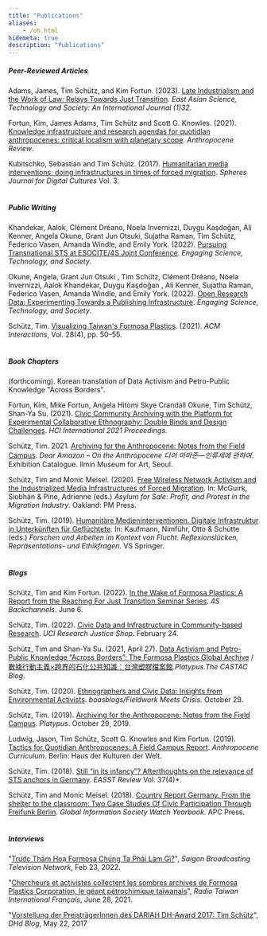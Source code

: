 ```yaml
---
title: "Publications"
aliases:
    - /oh.html
hidemeta: true
description: "Publications"
---
```



##### Peer-Reviewed Articles

Adams, James, Tim Schütz, and Kim Fortun. (2023). [Late Industrialism and the Work of Law: Relays Towards Just Transition](https://doi.org/10.1080/18752160.2023.2267338). *East Asian Science, Technology and Society: An International Journal (1)32*.

Fortun, Kim, James Adams, Tim Schütz and Scott G. Knowles. (2021). [Knowledge infrastructure and research agendas for quotidian anthropocenes: critical localism with planetary scope](https://journals.sagepub.com/eprint/BHZNZTNVT9XZZQSCZ4JC/full). *Anthropocene Review*. 

Kubitschko, Sebastian and Tim Schütz. (2017). [Humanitarian media interventions: doing infrastructures in times of forced migration](https://spheres-journal.org/contribution/humanitarian-media-intervention-infrastructuring-in-times-of-forced-migration). *Spheres Journal for Digital Cultures* Vol. 3.
\
&nbsp;

##### Public Writing

Khandekar, Aalok, Clément Dréano, Noela Invernizzi, Duygu Kaşdoğan, Ali Kenner, Angela Okune, Grant Jun Otsuki, Sujatha Raman, Tim Schütz, Federico Vasen, Amanda Windle, and Emily York. (2022). [Pursuing Transnational STS at ESOCITE/4S Joint Conference](https://estsjournal.org/index.php/ests/article/view/2011). _Engaging Science, Technology, and Society_.

Okune, Angela, Grant Jun Otsuki , Tim Schütz, Clément Dréano, Noela Invernizzi, Aalok Khandekar, Duygu Kaşdoğan , Ali Kenner, Sujatha Raman, Federico Vasen, Amanda Windle, and Emily York. (2022). [Open Research Data: Experimenting Towards a Publishing Infrastructure](https://estsjournal.org/index.php/ests/article/view/1885). _Engaging Science, Technology, and Society_.

Schütz, Tim. [Visualizing Taiwan's Formosa Plastics](https://dl.acm.org/doi/pdf/10.1145/3470484). (2021). *ACM Interactions*, Vol. 28(4), pp. 50–55. 
\
&nbsp;

##### Book Chapters

(forthcoming). Korean translation of Data Activism and Petro-Public Knowledge "Across Borders". 

Fortun, Kim, Mike Fortun, Angela Hitomi Skye Crandall Okune, Tim Schütz, Shan-Ya Su. (2021). [Civic Community Archiving with the Platform for Experimental Collaborative Ethnography: Double Binds and Design Challenges](http://centerforethnography.org/sites/default/files/artifacts/media/pdf/516458_1_en_3_chapter_onlinepdf_1.pdf). *HCI International 2021 Proceedings*.

Schütz, Tim. 2021. [Archiving for the Anthropocene: Notes from the Field Campus](https://smartstore.naver.com/imadesignstore/products/5310169227). *Dear Amazon – On the Anthropocene 디어 아마존—인류세에 관하여*. Exhibition Catalogue. Ilmin Museum for Art, Seoul.

Schütz, Tim and Monic Meisel. (2020). [Free Wireless Network Activism and the Industrialized Media Infrastructures of Forced Migration](https://www.pmpress.org/index.php?l=product_detail&p=1097). In: McGuirk, Siobhán & Pine, Adrienne (eds.) *Asylum for Sale: Profit, and Protest in the Migration Industry*. Oakland: PM Press.

Schütz, Tim. (2019). [Humanitäre Medieninterventionen. Digitale Infrastruktur in Unterkünften für Geflüchtete](https://www.springer.com/de/book/9783658283797#aboutBook). In: Kaufmann, Nimführ, Otto & Schütte (eds.) *Forschen und Arbeiten im Kontext von Flucht. Reflexionslücken, Repräsentations- und Ethikfragen*. VS Springer.
\
&nbsp;
##### Blogs

Schütz, Tim and Kim Fortun. (2022). [In the Wake of Formosa Plastics: A Report from the Reaching For Just Transition Seminar Series](https://www.academia.edu/81249094/In_the_Wake_of_Formosa_Plastics_A_Report_from_the_Reaching_For_Just_Transition_Seminar_Series). _4S Backchannels_. June 6.

Schütz, Tim. (2022). [Civic Data and Infrastructure in Community-based Research](https://newkirkcenter.uci.edu/2022/02/24/civic-data-and-infrastructure-in-community-based-research/). _UCI Research Justice Shop_. February 24.

Schütz, Tim and Shan-Ya Su. (2021, April 27). [Data Activism and Petro-Public Knowledge “Across Borders”: The Formosa Plastics Global Archive](http://blog.castac.org/2021/04/data-activism-and-petro-public-knowledge-across-borders-the-formosa-plastics-global-archive)  / [數據行動主義×跨界的石化公共知識：台灣塑膠檔案館](http://blog.castac.org/multilingual/%e6%95%b8%e6%93%9a%e8%a1%8c%e5%8b%95%e4%b8%bb%e7%be%a9x%e8%b7%a8%e7%95%8c%e7%9a%84%e7%9f%b3%e5%8c%96%e5%85%ac%e5%85%b1%e7%9f%a5%e8%ad%98%ef%bc%9a%e5%8f%b0%e7%81%a3%e5%a1%91%e8%86%a0%e6%aa%94)._Platypus.The CASTAC Blog_.

Schütz, Tim. (2020). [Ethnographers and Civic Data: Insights from Environmental Activists](https://boasblogs.org/fieldworkmeetscrisis/ethnographers-and-civic-data-infrastructure). _boasblogs/Fieldwork Meets Crisis_. October 29.

Schütz, Tim. (2019). [Archiving for the Anthropocene: Notes from the Field Campus](http://blog.castac.org/2019/10/archiving-for-the-anthropocene-notes-from-the-field-campus/?fbclid=IwAR1GrKndGBMAFlnxyf_00WLlp6UlR7C75oZfxBdGMA7r4JucU9k-occwE1I). *Platypus*. October 29, 2019.

Ludwig, Jason, Tim Schütz, Scott G. Knowles and Kim Fortun. (2019). [Tactics for Quotidian Anthropocenes: A Field Campus Report](https://www.anthropocene-curriculum.org/contribution/tactics-for-quotidian-anthropocenes). *Anthropocene Curriculum*. Berlin: Haus der Kulturen der Welt.

Schütz, Tim. (2018). [Still “in its infancy”? Afterthoughts on the relevance of STS anchors in Germany](https://easst.net/article/still-in-its-infancy-afterthoughts-on-the-relevance-of-sts-anchors-in-germany/). *EASST Review* Vol. 37(4)*.

Schütz, Tim and Monic Meisel. (2018). [Country Report Germany. From the shelter to the classroom: Two Case Studies Of Civic Participation Through Freifunk Berlin](https://giswatch.org/sites/default/files/gw2018_germany_0.pdf). *Global Information Society Watch Yearbook*. APC Press.
\
&nbsp;
##### Interviews

"[Trước Thảm Hoạ Formosa Chúng Ta Phải Làm Gì?](https://youtu.be/qEuRrKZxR_E)", *Saigon Broadcasting Television Network*, Feb 23, 2022. 

"[Chercheurs et activistes collectent les sombres archives de Formosa Plastics Corporation, le géant pétrochimique taïwanais](https://fr.rti.org.tw/radio/programMessageView/id/105518#.YNmdIk10UEB.twitter)", *Radio Taiwan International Français*, June 28, 2021.

"[Vorstellung der PreisträgerInnen des DARIAH DH-Award 2017: Tim Schütz](https://dhd-blog.org/?p=8009)", *DHd Blog*, May 22, 2017
